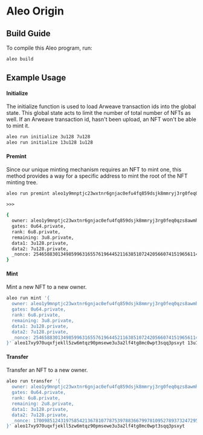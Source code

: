 # Aleo Origin

## Build Guide

To compile this Aleo program, run:
```bash
aleo build
```
## Example Usage

#### Initialize
The initialize function is used to load Arweave transaction ids into the global state. This global state acts to limit the number of total number of NFTs as well. If an Arweave transaction id, hasn't been upload, an NFT won't be able to mint it.

```bash
aleo run initialize 3u128 7u128
aleo run initialize 13u128 1u128
```

#### Premint
Since our unique minting mechanism requires an NFT to mint one, this method provides a way for a specific address to mint the root of the NFT minting tree.

```bash
aleo run premint aleo1y9mnptjc23wxtnr6gnjac0efu4fq859dsjk8mmryj3rg0feq0qzs8awmhn 3u128 7u128
```

```
>>>
```

```bash
{
  owner: aleo1y9mnptjc23wxtnr6gnjac0efu4fq859dsjk8mmryj3rg0feq0qzs8awmhn.private,
  gates: 0u64.private,
  rank: 6u8.private,
  remaining: 3u8.private,
  data1: 3u128.private,
  data2: 7u128.private,
  _nonce: 2546588301349859963165576196445211638510724205660741519656114746669343010757group.public
}

```

#### Mint
Mint a new NFT to a new owner.
```bash
aleo run mint '{
  owner: aleo1y9mnptjc23wxtnr6gnjac0efu4fq859dsjk8mmryj3rg0feq0qzs8awmhn.private,
  gates: 0u64.private,
  rank: 6u8.private,
  remaining: 3u8.private,
  data1: 3u128.private,
  data2: 7u128.private,
  _nonce: 2546588301349859963165576196445211638510724205660741519656114746669343010757group.public
}' aleo17xy970uqxfjekll5zw6mtqz90pmsewe3u3a2lf4tg8mc0wpt3sqq3psxyt 13u128 1u128
```

#### Transfer
Transfer an NFT to a new owner.
```bash
aleo run transfer '{
  owner: aleo1y9mnptjc23wxtnr6gnjac0efu4fq859dsjk8mmryj3rg0feq0qzs8awmhn.private,
  gates: 0u64.private,
  rank: 6u8.private,
  remaining: 2u8.private,
  data1: 3u128.private,
  data2: 7u128.private,
  _nonce: 1700985124319758542136781077875397883667997810952789373247295650239946998473group.public
}' aleo17xy970uqxfjekll5zw6mtqz90pmsewe3u3a2lf4tg8mc0wpt3sqq3psxyt
```


